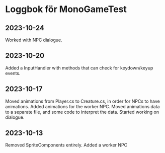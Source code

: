 # Loggbok för MonoGameTest

## 2023-10-24
Worked with NPC dialogue.

## 2023-10-20
Added a InputHandler with methods that can check for keydown/keyup events.

## 2023-10-17
Moved animations from Player.cs to Creature.cs, in order for NPCs to have animations.
Added animations for the worker NPC.
Moved animations data to a separate file, and some code to interpret the data.
Started working on dialogue.

## 2023-10-13
Removed SpriteComponents entirely.
Added a worker NPC
